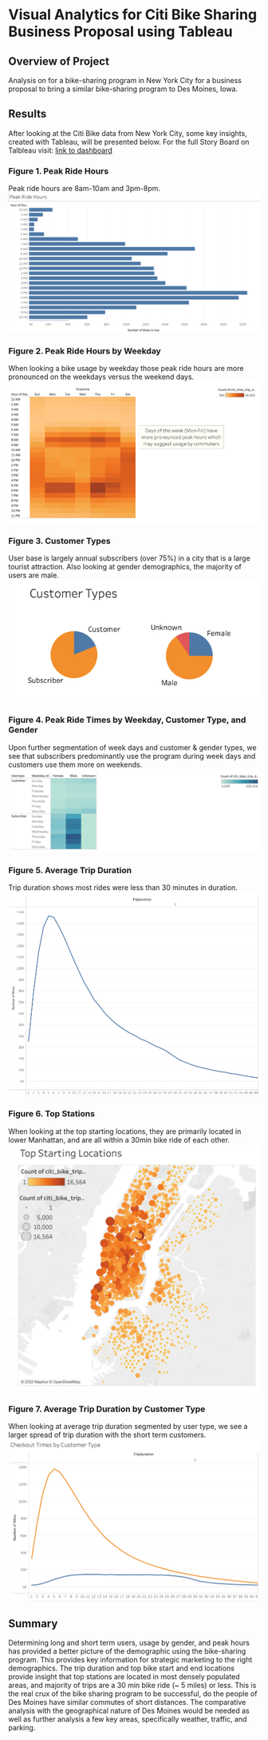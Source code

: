 # Visual Analytics for Citi Bike Sharing Business Proposal using Tableau

## Overview of Project
Analysis on for a bike-sharing program in New York City for a business proposal to bring a similar bike-sharing program to Des Moines, Iowa.

## Results
After looking at the Citi Bike data from New York City, some key insights, created with Tableau, will be presented below. For the full Story Board on Talbleau visit:  [link to dashboard](https://public.tableau.com/views/CitiBikeNYCStoryinTableau/NYCCityBikeStory?:language=en-US&publish=yes&:display_count=n&:origin=viz_share_link)

### Figure 1. Peak Ride Hours
Peak ride hours are 8am-10am and 3pm-8pm.
![This is an image](Images/Peak_Ride_Hours.png)
### Figure 2. Peak Ride Hours by Weekday 
When looking a bike usage by weekday those peak ride hours are more pronounced on the weekdays versus the weekend days.
![This is an image](Images/Figure_2.png)
### Figure 3. Customer Types
User base is largely annual subscribers (over 75%) in a city that is a large tourist attraction. Also looking at gender demographics, the majority of users are male.
![This is an image](Images/Customer_Types.png)  
### Figure 4. Peak Ride Times by Weekday, Customer Type, and Gender
Upon further segmentation of week days and customer & gender types, we see that subscribers predominantly use the program during week days and customers use them more on weekends.
![This is an image](Images/Figure_4.png)
### Figure 5. Average Trip Duration
Trip duration shows most rides were less than 30 minutes in duration.
![This is an image](Images/Avg_Trip_Duration.png)
### Figure 6. Top Stations
When looking at the top starting locations, they are primarily located in lower Manhattan, and are all within a 30min bike ride of each other. 
![This is an image](Images/Top_Starting_Locations.png)
### Figure 7. Average Trip Duration by Customer Type
When looking at average trip duration segmented by user type, we see a larger spread of trip duration with the short term customers.
![This is an image](Images/Figure_7.png)

## Summary
Determining long and short term users, usage by gender, and peak hours has provided a better picture of the demographic using the bike-sharing program. This provides key information for strategic marketing to the right demographics.  The trip duration and top bike start and end locations provide insight that top stations are located in most densely populated areas, and majority of trips are a 30 min bike ride (~ 5 miles) or less.  This is the real crux of the bike sharing program to be successful, do the people of Des Moines have similar commutes of short distances. The comparative analysis with the geographical nature of Des Moines would be needed as well as further analysis a few key areas, specifically weather, traffic, and parking.
